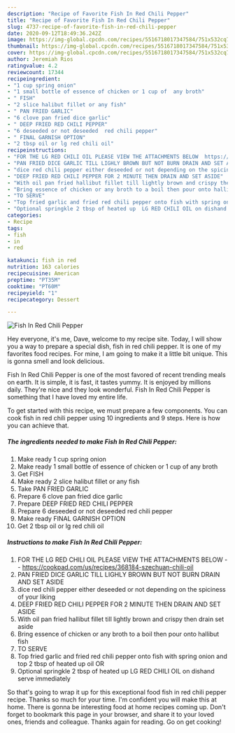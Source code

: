 ```yaml
---
description: "Recipe of Favorite Fish In Red Chili Pepper"
title: "Recipe of Favorite Fish In Red Chili Pepper"
slug: 4737-recipe-of-favorite-fish-in-red-chili-pepper
date: 2020-09-12T18:49:36.242Z
image: https://img-global.cpcdn.com/recipes/5516718017347584/751x532cq70/fish-in-red-chili-pepper-recipe-main-photo.jpg
thumbnail: https://img-global.cpcdn.com/recipes/5516718017347584/751x532cq70/fish-in-red-chili-pepper-recipe-main-photo.jpg
cover: https://img-global.cpcdn.com/recipes/5516718017347584/751x532cq70/fish-in-red-chili-pepper-recipe-main-photo.jpg
author: Jeremiah Rios
ratingvalue: 4.2
reviewcount: 17344
recipeingredient:
- "1 cup spring onion"
- "1 small bottle of essence of chicken or 1 cup of  any broth"
- " FISH"
- "2 slice halibut fillet or any fish"
- " PAN FRIED GARLIC"
- "6 clove pan fried dice garlic"
- " DEEP FRIED RED CHILI PEPPER"
- "6 deseeded or not deseeded  red chili pepper"
- " FINAL GARNISH OPTION"
- "2 tbsp oil or lg red chili oil"
recipeinstructions:
- "FOR THE LG RED CHILI OIL PLEASE VIEW THE ATTACHMENTS BELOW  https://cookpad.com/us/recipes/368184-szechuan-chili-oil"
- "PAN FRIED DICE GARLIC TILL LIGHLY BROWN BUT NOT BURN DRAIN AND SET ASIDE"
- "dice red chili pepper either deseeded or not depending on the spiciness of your liking"
- "DEEP FRIED RED CHILI PEPPER FOR 2 MINUTE THEN DRAIN AND SET ASIDE"
- "With oil pan fried hallibut fillet till lightly brown and crispy then drain set aside"
- "Bring essence of chicken or any broth to a boil then pour onto hallibut fish"
- "TO SERVE"
- "Top fried garlic and fried red chili pepper onto fish with spring onion and top 2 tbsp of heated up oil OR"
- "Optional springkle 2 tbsp of heated up  LG RED CHILI OIL on dishand serve immediately"
categories:
- Recipe
tags:
- fish
- in
- red

katakunci: fish in red 
nutrition: 163 calories
recipecuisine: American
preptime: "PT35M"
cooktime: "PT60M"
recipeyield: "1"
recipecategory: Dessert

---
```



![Fish In Red Chili Pepper](https://img-global.cpcdn.com/recipes/5516718017347584/751x532cq70/fish-in-red-chili-pepper-recipe-main-photo.jpg)

Hey everyone, it's me, Dave, welcome to my recipe site. Today, I will show you a way to prepare a special dish, fish in red chili pepper. It is one of my favorites food recipes. For mine, I am going to make it a little bit unique. This is gonna smell and look delicious.

Fish In Red Chili Pepper is one of the most favored of recent trending meals on earth. It is simple, it is fast, it tastes yummy. It is enjoyed by millions daily. They're nice and they look wonderful. Fish In Red Chili Pepper is something that I have loved my entire life.




To get started with this recipe, we must prepare a few components. You can cook fish in red chili pepper using 10 ingredients and 9 steps. Here is how you can achieve that.

<!--inarticleads1-->

##### The ingredients needed to make Fish In Red Chili Pepper:

1. Make ready 1 cup spring onion
1. Make ready 1 small bottle of essence of chicken or 1 cup of  any broth
1. Get  FISH
1. Make ready 2 slice halibut fillet or any fish
1. Take  PAN FRIED GARLIC
1. Prepare 6 clove pan fried dice garlic
1. Prepare  DEEP FRIED RED CHILI PEPPER
1. Prepare 6 deseeded or not deseeded  red chili pepper
1. Make ready  FINAL GARNISH OPTION
1. Get 2 tbsp oil or lg red chili oil




<!--inarticleads2-->

##### Instructions to make Fish In Red Chili Pepper:

1. FOR THE LG RED CHILI OIL PLEASE VIEW THE ATTACHMENTS BELOW -  - https://cookpad.com/us/recipes/368184-szechuan-chili-oil
1. PAN FRIED DICE GARLIC TILL LIGHLY BROWN BUT NOT BURN DRAIN AND SET ASIDE
1. dice red chili pepper either deseeded or not depending on the spiciness of your liking
1. DEEP FRIED RED CHILI PEPPER FOR 2 MINUTE THEN DRAIN AND SET ASIDE
1. With oil pan fried hallibut fillet till lightly brown and crispy then drain set aside
1. Bring essence of chicken or any broth to a boil then pour onto hallibut fish
1. TO SERVE
1. Top fried garlic and fried red chili pepper onto fish with spring onion and top 2 tbsp of heated up oil OR
1. Optional springkle 2 tbsp of heated up  LG RED CHILI OIL on dishand serve immediately




So that's going to wrap it up for this exceptional food fish in red chili pepper recipe. Thanks so much for your time. I'm confident you will make this at home. There is gonna be interesting food at home recipes coming up. Don't forget to bookmark this page in your browser, and share it to your loved ones, friends and colleague. Thanks again for reading. Go on get cooking!
